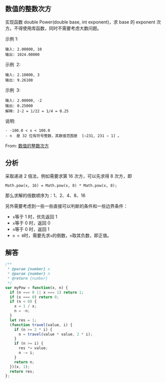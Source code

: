 ## 数值的整数次方

实现函数 double Power(double base, int exponent)，求 base 的 exponent 次方。不得使用库函数，同时不需要考虑大数问题。

示例 1:

```
输入: 2.00000, 10
输出: 1024.00000
```

示例  2:

```
输入: 2.10000, 3
输出: 9.26100
```

示例  3:

```
输入: 2.00000, -2
输出: 0.25000
解释: 2-2 = 1/22 = 1/4 = 0.25
```

说明:
```
- -100.0 < x < 100.0
- n  是 32 位有符号整数，其数值范围是  [−231, 231 − 1] 。
```
From: [数值的整数次方](https://leetcode-cn.com/problems/shu-zhi-de-zheng-shu-ci-fang-lcof/)

## 分析

采取递进 2 倍法，例如需要求第 16 次方，可以先求得 8 次方，即

```
Math.pow(x, 16) = Math.pow(x, 8) * Math.pow(x, 8);
```

那么求解的倍数顺序为：1、2、4、8、16

另外需要考虑到一些一些直接可以判断的条件和一些边界条件：

- `x`等于 1 时，优先返回 1
- `x`等于 0 时，返回 0
- `n`等于 0 时，返回 1
- `n < 0`时，需要先求`x`的倒数，`n`取其负数，即正值。

## 解答

```javascript
/**
 * @param {number} x
 * @param {number} n
 * @return {number}
 */
var myPow = function(x, n) {
  if (n === 0 || x === 1) return 1;
  if (x === 0) return 0;
  if (n < 0) {
    x = 1 / x;
    n = -n;
  }
  let res = 1;
  (function travel(value, i) {
    if (n >= 2 * i) {
      n = travel(value * value, 2 * i);
    }
    if (n >= i) {
      res *= value;
      n -= i;
    }
    return n;
  })(x, 1);
  return res;
};
```
